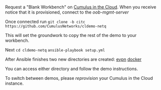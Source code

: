 Request a "Blank Workbench" on [Cumulus in the Cloud](https://cumulusnetworks.com/try-for-free/). When you receive notice that it is provisioned, connect to the *oob-mgmt-server*

Once connected run
`git clone -b citc https://github.com/CumulusNetworks/cldemo-netq`

This will set the groundwork to copy the rest of the demo to your workbench.

Next
`cd cldemo-netq`
`ansible-playbook setup.yml`

After Ansible finishes two new directories are created:
[evpn](https://github.com/CumulusNetworks/cldemo-netq/blob/master/README.md#evpn-demo)
[docker](https://github.com/CumulusNetworks/cldemo-netq/blob/master/README.md#docker-swarm--routing-on-the-host-demo)

You can access either directory and follow the demo instructions.

To switch between demos, please _reprovision_ your Cumulus in the Cloud instance.
